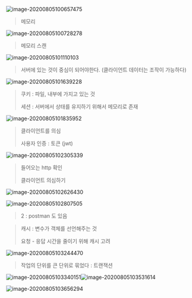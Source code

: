 ![image-20200805100657475](C:\Users\multicampus\AppData\Roaming\Typora\typora-user-images\image-20200805100657475.png)

> 메모리

![image-20200805100728278](C:\Users\multicampus\AppData\Roaming\Typora\typora-user-images\image-20200805100728278.png)

> 메모리 스캔

![image-20200805101110103](C:\Users\multicampus\AppData\Roaming\Typora\typora-user-images\image-20200805101110103.png)

> 서버에 있는 것이 중심이 되어야한다. (클라이언트 데이터는 조작이 가능하다)

![image-20200805101639228](C:\Users\multicampus\AppData\Roaming\Typora\typora-user-images\image-20200805101639228.png)

> 쿠키 : 파일, 내부에 가지고 있는 것 
>
> 세션 : 서버에서 상태를 유지하기 위해서 메모리로 존재

![image-20200805101835952](C:\Users\multicampus\AppData\Roaming\Typora\typora-user-images\image-20200805101835952.png)

> 클라이언트를 의심
>
> 사용자 인증 : 토큰 (jwt)

![image-20200805102305339](C:\Users\multicampus\AppData\Roaming\Typora\typora-user-images\image-20200805102305339.png)

> 들어오는 http 확인
>
> 클라이언트 의심하기

![image-20200805102626430](C:\Users\multicampus\AppData\Roaming\Typora\typora-user-images\image-20200805102626430.png)

![image-20200805102807505](C:\Users\multicampus\AppData\Roaming\Typora\typora-user-images\image-20200805102807505.png)

> 2 : postman 도 있음

> 캐시 : 변수가 객체를 선언해주는 것
>
> 요청 - 응답 시간을 줄이기 위해 캐시 고려

![image-20200805103244470](C:\Users\multicampus\AppData\Roaming\Typora\typora-user-images\image-20200805103244470.png)

> 작업의 단위를 큰 단위로 묶었다 : 트랜잭션

![image-20200805103340151](C:\Users\multicampus\AppData\Roaming\Typora\typora-user-images\image-20200805103340151.png)![image-20200805103531614](C:\Users\multicampus\AppData\Roaming\Typora\typora-user-images\image-20200805103531614.png)

![image-20200805103656294](C:\Users\multicampus\AppData\Roaming\Typora\typora-user-images\image-20200805103656294.png)